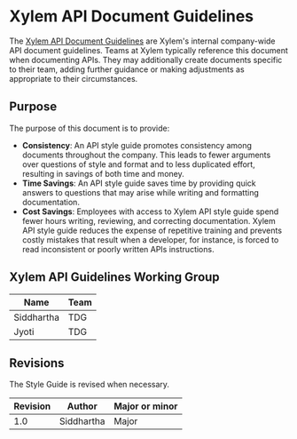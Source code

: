 # Xylem API Document Guidelines
The [Xylem API Document Guidelines](Table-of-content.md) are Xylem's internal company-wide API document guidelines.
Teams at Xylem typically reference this document when documenting APIs.
They may additionally create documents specific to their team, adding further guidance or making adjustments as appropriate to their circumstances.

## Purpose
The purpose of this document is to provide:

- **Consistency**: An API style guide promotes consistency among documents throughout the company. This leads to fewer arguments over questions of style and format and to less duplicated effort, resulting in savings of both time and money.
- **Time Savings**: An API style guide saves time by providing quick answers to questions that may arise while writing and formatting documentation.
- **Cost Savings**: Employees with access to Xylem API style guide spend fewer hours writing, reviewing, and correcting documentation. Xylem API style guide reduces the expense of repetitive training and prevents costly mistakes that result when a developer, for instance, is forced to read inconsistent or poorly written APIs instructions.


## Xylem API Guidelines Working Group

Name | Team |
---------------------------- | -------------------------------------- | 
Siddhartha      | TDG 
Jyoti | TDG |

## Revisions
The Style Guide is revised when necessary.

Revision | Author | Major or minor |
---------------------------- | -------------------------------------- | -------------------------------------- |
1.0      | Siddhartha | Major
